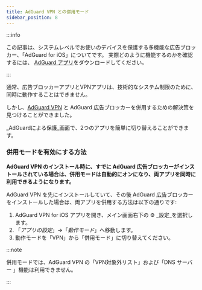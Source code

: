 ```yaml
---
title: AdGuard VPN との併用モード
sidebar_position: 8
---
```


:::info

この記事は、システムレベルでお使いのデバイスを保護する多機能な広告ブロッカー、「AdGuard for iOS」についてです。 実際どのように機能するのかを確認するには、 [AdGuard アプリ](https://agrd.io/download-kb-adblock)をダウンロードしてください。

:::

通常、広告ブロッカーアプリとVPNアプリは、技術的なシステム制限のために、同時に動作することはできません。

しかし、[AdGuard VPN](https://adguard-vpn.com/) と AdGuard 広告ブロッカーを併用するための解決策を見つけることができました。

_AdGuardによる保護_画面で、2つのアプリを簡単に切り替えることができます。

### 併用モードを有効にする方法

**AdGuard VPN のインストール時に、すでに AdGuard 広告ブロッカーがインストールされている場合は、併用モードは自動的にオンになり、両アプリを同時に利用できるようになります。**

AdGuard VPN を先にインストールしていて、その後 AdGuard 広告ブロッカーをインストールした場合は、両アプリを併用する方法は以下の通りです:

1. AdGuard VPN for iOS アプリを開き、メイン画面右下の ⚙ _設定_を選択します。
2. 「_アプリの設定_」→「_動作モード_」へ移動します。
3. 動作モードを「VPN」から「併用モード」に切り替えてください。

:::note

併用モードでは、AdGuard VPN の「VPN対象外リスト」および「DNS サーバー 」機能は利用できません。

:::
